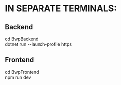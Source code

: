 # IN SEPARATE TERMINALS:
## Backend
cd BwpBackend  
dotnet run --launch-profile https

## Frontend
cd BwpFrontend  
npm run dev